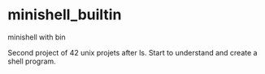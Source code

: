 # minishell_builtin
minishell with bin

Second project of 42 unix projets after ls.
Start to understand and create a shell program.
